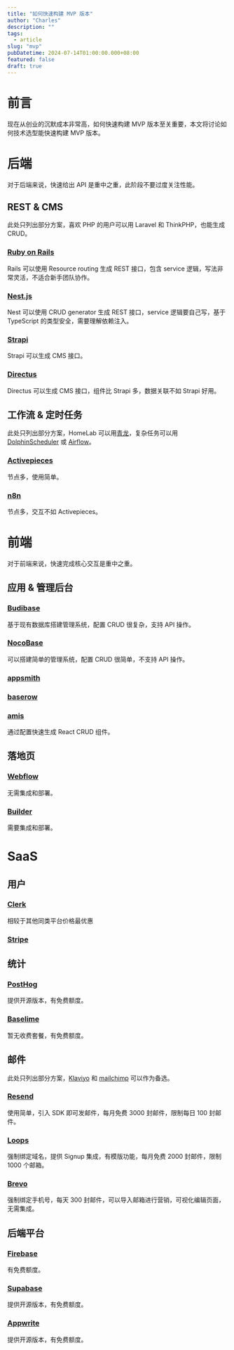 ```yaml
---
title: "如何快速构建 MVP 版本"
author: "Charles"
description: ""
tags:
  - article
slug: "mvp"
pubDatetime: 2024-07-14T01:00:00.000+08:00
featured: false
draft: true
---
```


# 前言
现在从创业的沉默成本非常高，如何快速构建 MVP 版本至关重要，本文将讨论如何技术选型能快速构建 MVP 版本。

# 后端
对于后端来说，快速给出 API 是重中之重，此阶段不要过度关注性能。

## REST & CMS
此处只列出部分方案，喜欢 PHP 的用户可以用 Laravel 和 ThinkPHP，也能生成 CRUD。
### [Ruby on Rails](https://github.com/rails/rails)
Rails 可以使用 Resource routing 生成 REST 接口，包含 service 逻辑，写法非常灵活，不适合新手团队协作。
### [Nest.js](https://github.com/nestjs/nest)
Nest 可以使用 CRUD generator 生成 REST 接口，service 逻辑要自己写，基于 TypeScript 的类型安全，需要理解依赖注入。
### [Strapi](https://github.com/strapi/strapi)
Strapi 可以生成 CMS 接口。
### [Directus](https://github.com/directus/directus)
Directus 可以生成 CMS 接口，组件比 Strapi 多，数据关联不如 Strapi 好用。

## 工作流 & 定时任务
此处只列出部分方案，HomeLab 可以用[青龙](https://github.com/whyour/qinglong)，复杂任务可以用 [DolphinScheduler](https://github.com/apache/dolphinscheduler) 或 [Airflow](https://github.com/apache/airflow)。
### [Activepieces](https://github.com/activepieces/activepieces)
节点多，使用简单。
### [n8n](https://github.com/n8n-io/n8n)
节点多，交互不如 Activepieces。

# 前端
对于前端来说，快速完成核心交互是重中之重。

## 应用 & 管理后台
### [Budibase](https://github.com/budibase/budibase)
基于现有数据库搭建管理系统，配置 CRUD 很复杂，支持 API 操作。
### [NocoBase](https://github.com/nocobase/nocobase)
可以搭建简单的管理系统，配置 CRUD 很简单，不支持 API 操作。
### [appsmith](https://github.com/appsmithorg/appsmith)
### [baserow](https://github.com/bram2w/baserow)
### [amis](https://github.com/baidu/amis)
通过配置快速生成 React CRUD 组件。

## 落地页
### [Webflow](https://webflow.com/)
无需集成和部署。
### [Builder](https://github.com/BuilderIO/builder)
需要集成和部署。

# SaaS

## 用户
### [Clerk](https://clerk.com/)
相较于其他同类平台价格最优惠
### [Stripe](https://stripe.com/)

## 统计
### [PostHog](https://posthog.com/)
提供开源版本，有免费额度。
### [Baselime](https://baselime.io/)
暂无收费套餐，有免费额度。

## 邮件
此处只列出部分方案，[Klaviyo](https://www.klaviyo.com/) 和 [mailchimp](https://mailchimp.com/) 可以作为备选。
### [Resend](https://resend.com/)
使用简单，引入 SDK 即可发邮件，每月免费 3000 封邮件，限制每日 100 封邮件。
### [Loops](https://loops.so/)
强制绑定域名，提供 Signup 集成，有模版功能，每月免费 2000 封邮件，限制 1000 个邮箱。
### [Brevo](https://www.brevo.com/)
强制绑定手机号，每天 300 封邮件，可以导入邮箱进行营销，可视化编辑页面，无需集成。

## 后端平台
### [Firebase](https://firebase.google.com)
有免费额度。
### [Supabase](https://github.com/supabase/supabase)
提供开源版本，有免费额度。
### [Appwrite](https://github.com/appwrite/appwrite)
提供开源版本，有免费额度。
